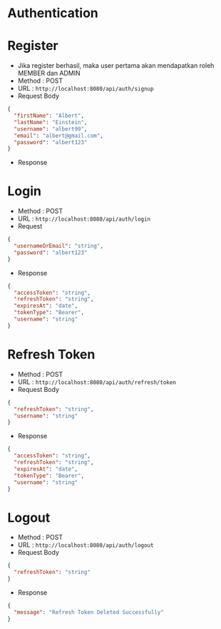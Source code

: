 # Authentication

# Register

- Jika register berhasil, maka user pertama akan mendapatkan roleh MEMBER dan ADMIN
- Method : POST
- URL : `http://localhost:8080/api/auth/signup`
- Request Body

```json
{
  "firstName": "Albert",
  "lastName": "Einstein",
  "username": "albert99",
  "email": "albert@gmail.com",
  "password": "albert123"
}
```
- Response

# Login

- Method : POST
- URL : `http://localhost:8080/api/auth/login`
- Request

```json
{
  "usernameOrEmail": "string",
  "password": "albert123"
}
```
- Response

```json
{
  "accessToken": "string",
  "refreshToken": "string",
  "expiresAt": "date",
  "tokenType": "Bearer",
  "username": "string"
}
```

# Refresh Token

- Method : POST
- URL : `http://localhost:8080/api/auth/refresh/token`
- Request Body

```json
{
  "refreshToken": "string",
  "username": "string"
}
```

- Response 

```json
{
  "accessToken": "string",
  "refreshToken": "string",
  "expiresAt": "date",
  "tokenType": "Bearer",
  "username": "string"
}
```

# Logout

- Method : POST
- URL : `http://localhost:8080/api/auth/logout`
- Request Body

```json
{
  "refreshToken": "string"
}
```

- Response

```json
{
  "message": "Refresh Token Deleted Successfully"
}
```
